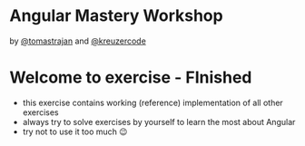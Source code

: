 # Angular Mastery Workshop

by [@tomastrajan](https://twitter.com/tomastrajan) and [@kreuzercode](https://twitter.com/kreuzercode)

# Welcome to exercise - FInished

* this exercise contains working (reference) implementation of all other exercises
* always try to solve exercises by yourself to learn the most about Angular
* try not to use it too much 😉


